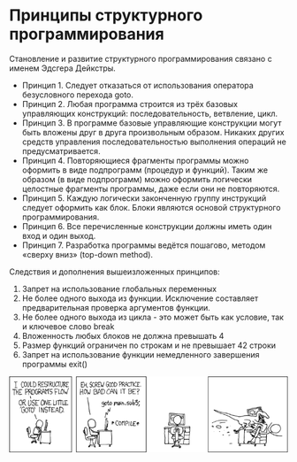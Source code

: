 # Принципы структурного программирования

Становление и развитие структурного программирования связано с именем Эдсгера Дейкстры.
* Принцип 1. Следует отказаться от использования оператора безусловного перехода goto.
* Принцип 2. Любая программа строится из трёх базовых управляющих конструкций: последовательность, ветвление, цикл.
* Принцип 3. В программе базовые управляющие конструкции могут быть вложены друг в друга произвольным образом. Никаких других средств управления последовательностью выполнения операций не предусматривается.
* Принцип 4. Повторяющиеся фрагменты программы можно оформить в виде подпрограмм (процедур и функций). Таким же образом (в виде подпрограмм) можно оформить логически целостные фрагменты программы, даже если они не повторяются.
* Принцип 5. Каждую логически законченную группу инструкций следует оформить как блок. Блоки являются основой структурного программирования.
* Принцип 6. Все перечисленные конструкции должны иметь один вход и один выход.
* Принцип 7. Разработка программы ведётся пошагово, методом «сверху вниз» (top-down method).

Следствия и дополнения вышеизложенных принципов:

1. Запрет на использование глобальных переменных
2. Не более одного выхода из функции. Исключение составляет предварительная проверка аргументов функции.
3. Не более одного выхода из цикла - это может быть как условие, так и ключевое слово break
4. Вложенность любых блоков не должна превышать 4
5. Размер функций ограничен по строкам и не превышает 42 строки
6. Запрет на использование функции немедленного завершения программы exit()

![goto](../misc/eng/images/GOTO.png)
